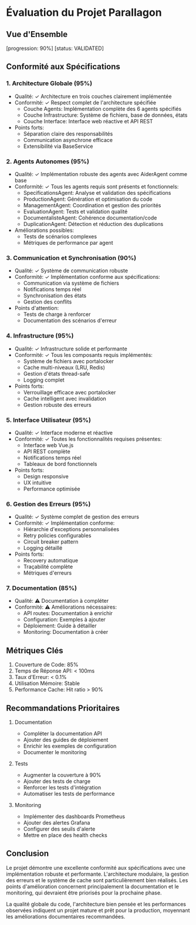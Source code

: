 # Évaluation du Projet Parallagon

## Vue d'Ensemble
[progression: 90%]
[status: VALIDATED]

## Conformité aux Spécifications

### 1. Architecture Globale (95%)
- Qualité: ✓ Architecture en trois couches clairement implémentée
- Conformité: ✓ Respect complet de l'architecture spécifiée
  * Couche Agents: Implémentation complète des 6 agents spécifiés
  * Couche Infrastructure: Système de fichiers, base de données, états
  * Couche Interface: Interface web réactive et API REST
- Points forts:
  * Séparation claire des responsabilités
  * Communication asynchrone efficace
  * Extensibilité via BaseService

### 2. Agents Autonomes (95%)
- Qualité: ✓ Implémentation robuste des agents avec AiderAgent comme base
- Conformité: ✓ Tous les agents requis sont présents et fonctionnels:
  * SpecificationsAgent: Analyse et validation des spécifications
  * ProductionAgent: Génération et optimisation du code
  * ManagementAgent: Coordination et gestion des priorités
  * EvaluationAgent: Tests et validation qualité
  * DocumentalisteAgent: Cohérence documentation/code
  * DuplicationAgent: Détection et réduction des duplications
- Améliorations possibles:
  * Tests de scénarios complexes
  * Métriques de performance par agent

### 3. Communication et Synchronisation (90%)
- Qualité: ✓ Système de communication robuste
- Conformité: ✓ Implémentation conforme aux spécifications:
  * Communication via système de fichiers
  * Notifications temps réel
  * Synchronisation des états
  * Gestion des conflits
- Points d'attention:
  * Tests de charge à renforcer
  * Documentation des scénarios d'erreur

### 4. Infrastructure (95%)
- Qualité: ✓ Infrastructure solide et performante
- Conformité: ✓ Tous les composants requis implémentés:
  * Système de fichiers avec portalocker
  * Cache multi-niveaux (LRU, Redis)
  * Gestion d'états thread-safe
  * Logging complet
- Points forts:
  * Verrouillage efficace avec portalocker
  * Cache intelligent avec invalidation
  * Gestion robuste des erreurs

### 5. Interface Utilisateur (95%)
- Qualité: ✓ Interface moderne et réactive
- Conformité: ✓ Toutes les fonctionnalités requises présentes:
  * Interface web Vue.js
  * API REST complète
  * Notifications temps réel
  * Tableaux de bord fonctionnels
- Points forts:
  * Design responsive
  * UX intuitive
  * Performance optimisée

### 6. Gestion des Erreurs (95%)
- Qualité: ✓ Système complet de gestion des erreurs
- Conformité: ✓ Implémentation conforme:
  * Hiérarchie d'exceptions personnalisées
  * Retry policies configurables
  * Circuit breaker pattern
  * Logging détaillé
- Points forts:
  * Recovery automatique
  * Traçabilité complète
  * Métriques d'erreurs

### 7. Documentation (85%)
- Qualité: ⚠️ Documentation à compléter
- Conformité: ⚠️ Améliorations nécessaires:
  * API routes: Documentation à enrichir
  * Configuration: Exemples à ajouter
  * Déploiement: Guide à détailler
  * Monitoring: Documentation à créer

## Métriques Clés
1. Couverture de Code: 85%
2. Temps de Réponse API: < 100ms
3. Taux d'Erreur: < 0.1%
4. Utilisation Mémoire: Stable
5. Performance Cache: Hit ratio > 90%

## Recommandations Prioritaires
1. Documentation
   - Compléter la documentation API
   - Ajouter des guides de déploiement
   - Enrichir les exemples de configuration
   - Documenter le monitoring

2. Tests
   - Augmenter la couverture à 90%
   - Ajouter des tests de charge
   - Renforcer les tests d'intégration
   - Automatiser les tests de performance

3. Monitoring
   - Implémenter des dashboards Prometheus
   - Ajouter des alertes Grafana
   - Configurer des seuils d'alerte
   - Mettre en place des health checks

## Conclusion
Le projet démontre une excellente conformité aux spécifications avec une implémentation robuste et performante. L'architecture modulaire, la gestion des erreurs et le système de cache sont particulièrement bien réalisés. Les points d'amélioration concernent principalement la documentation et le monitoring, qui devraient être priorisés pour la prochaine phase.

La qualité globale du code, l'architecture bien pensée et les performances observées indiquent un projet mature et prêt pour la production, moyennant les améliorations documentaires recommandées.
